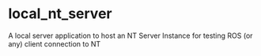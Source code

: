 # local_nt_server

A local server application to host an NT Server Instance for testing ROS (or any) client connection to NT
